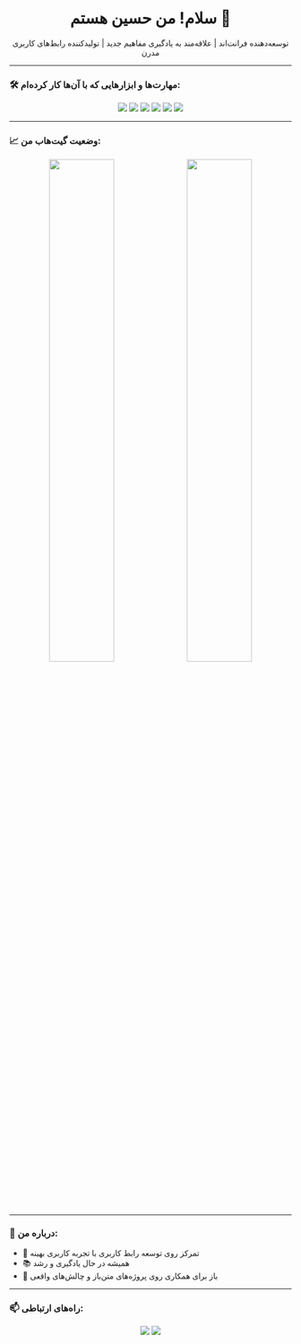 <h1 align="center">سلام! من حسین هستم 👋</h1>
<p align="center">
  توسعه‌دهنده فرانت‌اند | علاقه‌مند به یادگیری مفاهیم جدید | تولیدکننده رابط‌های کاربری مدرن
</p>

---

### 🛠️ مهارت‌ها و ابزارهایی که با آن‌ها کار کرده‌ام:

<div align="center">
  <img src="https://img.shields.io/badge/HTML5-E34F26?style=for-the-badge&logo=html5&logoColor=white" />
  <img src="https://img.shields.io/badge/CSS3-1572B6?style=for-the-badge&logo=css3&logoColor=white" />
  <img src="https://img.shields.io/badge/JavaScript-F7DF1E?style=for-the-badge&logo=javascript&logoColor=black" />
  <img src="https://img.shields.io/badge/React-20232A?style=for-the-badge&logo=react&logoColor=61DAFB" />
  <img src="https://img.shields.io/badge/Tailwind_CSS-38B2AC?style=for-the-badge&logo=tailwind-css&logoColor=white" />
  <img src="https://img.shields.io/badge/Git-F05032?style=for-the-badge&logo=git&logoColor=white" />
</div>

---

### 📈 وضعیت گیت‌هاب من:

<div align="center">
  <img src="https://github-readme-stats.vercel.app/api?username=HosseinPsycho&show_icons=true&theme=radical" width="48%" />
  <img src="https://github-readme-streak-stats.herokuapp.com/?user=HosseinPsycho&theme=radical" width="48%" />
</div>

---

### 📝 درباره من:

- 🎯 تمرکز روی توسعه رابط کاربری با تجربه کاربری بهینه  
- 📚 همیشه در حال یادگیری و رشد  
- 🤝 باز برای همکاری روی پروژه‌های متن‌باز و چالش‌های واقعی  

---

### 📫 راه‌های ارتباطی:

<p align="center">
  <a href="mailto:your.email@example.com"><img src="https://img.shields.io/badge/Email-D14836?style=for-the-badge&logo=gmail&logoColor=white" /></a>
  <a href="https://linkedin.com/in/your-linkedin"><img src="https://img.shields.io/badge/LinkedIn-0077B5?style=for-the-badge&logo=linkedin&logoColor=white" /></a>
</p>

